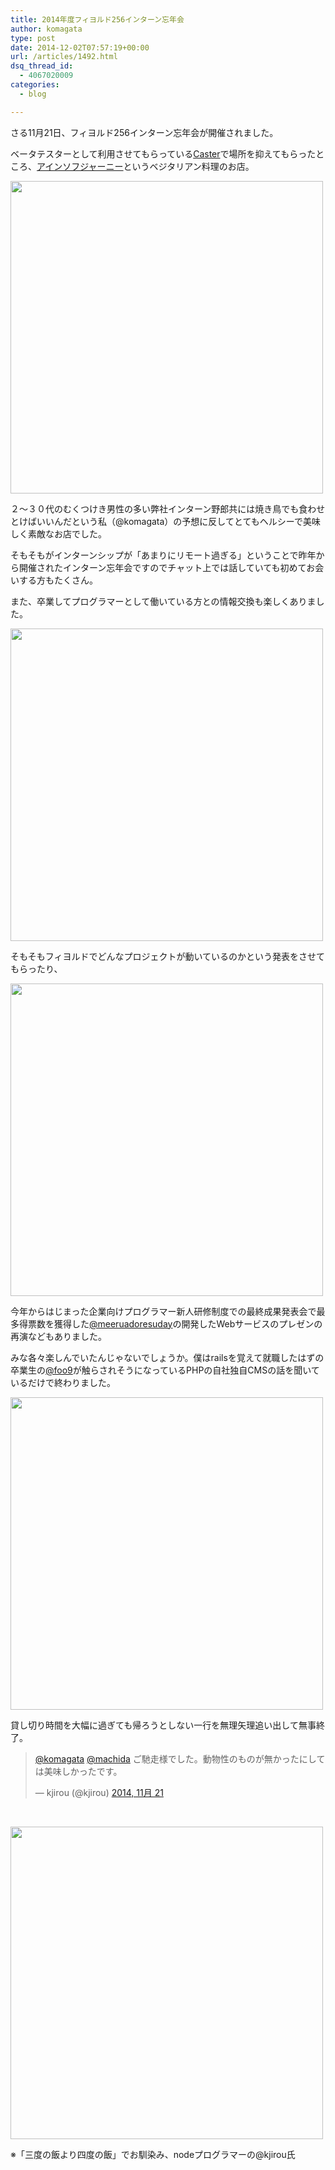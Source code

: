 ```yaml
---
title: 2014年度フィヨルド256インターン忘年会
author: komagata
type: post
date: 2014-12-02T07:57:19+00:00
url: /articles/1492.html
dsq_thread_id:
  - 4067020009
categories:
  - blog

---
```

さる11月21日、フィヨルド256インターン忘年会が開催されました。

ベータテスターとして利用させてもらっている<a title="Caster" href="http://cast-er.com/" target="_blank">Caster</a>で場所を抑えてもらったところ、<a title="アインソフジャーニー" href="http://ain-soph.jp/" target="_blank">アインソフジャーニー</a>というベジタリアン料理のお店。

<img width="500px" alt="" src="http://i.gyazo.com/0d98c9c58ef89c39efc6a969f6a0acea.png" />

２〜３０代のむくつけき男性の多い弊社インターン野郎共には焼き鳥でも食わせとけばいいんだという私（@komagata）の予想に反してとてもヘルシーで美味しく素敵なお店でした。

そもそもがインターンシップが「あまりにリモート過ぎる」ということで昨年から開催されたインターン忘年会ですのでチャット上では話していても初めてお会いする方もたくさん。

また、卒業してプログラマーとして働いている方との情報交換も楽しくありました。

<img width="500px" alt="" src="http://i.gyazo.com/795c52a102607c67db648b070926f9a3.png" />

そもそもフィヨルドでどんなプロジェクトが動いているのかという発表をさせてもらったり、

<img width="500px" alt="" src="http://i.gyazo.com/476b4e95ec1b7f2bdf370f269b602034.png" />

今年からはじまった企業向けプログラマー新人研修制度での最終成果発表会で最多得票数を獲得した<a title="meeruadoresuday" href="https://twitter.com/meeruadoresuday" target="_blank">@meeruadoresuday</a>の開発したWebサービスのプレゼンの再演などもありました。

みな各々楽しんでいたんじゃないでしょうか。僕はrailsを覚えて就職したはずの卒業生の<a title="@foo" href="http://twitter.com/foo9" target="_blank">@foo9</a>が触らされそうになっているPHPの自社独自CMSの話を聞いているだけで終わりました。

<img width="500px" alt="" src="http://i.gyazo.com/f42040c8589686928ce4d79bb035b580.png" />

貸し切り時間を大幅に過ぎても帰ろうとしない一行を無理矢理追い出して無事終了。

<blockquote class="twitter-tweet" lang="ja">
  <p>
    <a href="https://twitter.com/komagata">@komagata</a> <a href="https://twitter.com/machida">@machida</a> ご馳走様でした。動物性のものが無かったにしては美味しかったです。
  </p>
  
  <p>
    — kjirou (@kjirou) <a href="https://twitter.com/kjirou/status/535790554131357696">2014, 11月 21</a>
  </p>
</blockquote>

&nbsp;

<img width="500px" alt="" src="http://i.gyazo.com/11f86c2a5dba9482a6f02b0ba6cbbf24.png" />

※「三度の飯より四度の飯」でお馴染み、nodeプログラマーの@kjirou氏